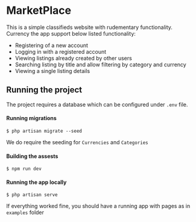 # MarketPlace
This is a simple classifieds website with rudementary functionality. Currency the app support below listed functionality:

- Registering of a new account
- Logging in with a registered account
- Viewing listings already created by other users
- Searching listing by title and allow filtering by category and currency
- Viewing a single listing details


## Running the project
The project requires a database which can be configured under `.env` file.

#### Running migrations

```console
$ php artisan migrate --seed
```

We do require the seeding for `Currencies` and `Categories`

#### Building the assests

```console
$ npm run dev
```

#### Running the app locally
```console
$ php artisan serve
```

If everything worked fine, you should have a running app with pages as in `examples` folder
